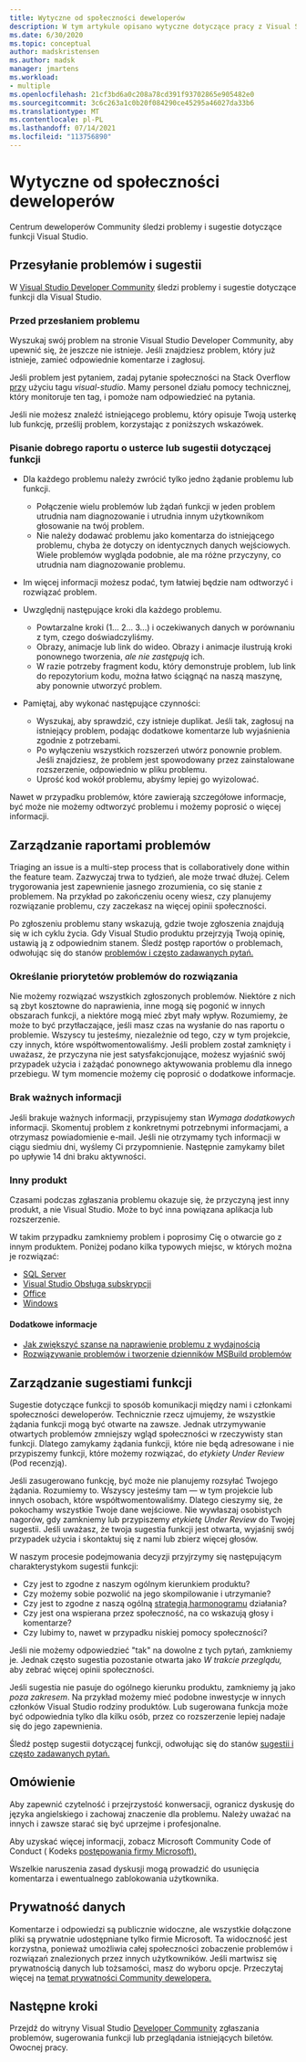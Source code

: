 ```yaml
---
title: Wytyczne od społeczności deweloperów
description: W tym artykule opisano wytyczne dotyczące pracy z Visual Studio Developer Community.
ms.date: 6/30/2020
ms.topic: conceptual
author: madskristensen
ms.author: madsk
manager: jmartens
ms.workload:
- multiple
ms.openlocfilehash: 21cf3bd6a0c208a78cd391f93702865e905482e0
ms.sourcegitcommit: 3c6c263a1c0b20f084290ce45295a46027da33b6
ms.translationtype: MT
ms.contentlocale: pl-PL
ms.lasthandoff: 07/14/2021
ms.locfileid: "113756890"
---
```

# <a name="developer-community-guidelines"></a>Wytyczne od społeczności deweloperów

Centrum deweloperów Community śledzi problemy i sugestie dotyczące funkcji Visual Studio.

## <a name="submitting-problems-and-suggestions"></a>Przesyłanie problemów i sugestii

W [Visual Studio Developer Community](https://aka.ms/feedback/suggest?space=8) śledzi problemy i sugestie dotyczące funkcji dla Visual Studio.

### <a name="before-submitting-an-issue"></a>Przed przesłaniem problemu

Wyszukaj swój problem na stronie Visual Studio Developer Community, aby upewnić się, że jeszcze nie istnieje. Jeśli znajdziesz problem, który już istnieje, zamieć odpowiednie komentarze i zagłosuj.

Jeśli problem jest pytaniem, zadaj pytanie społeczności na Stack Overflow [przy](https://stackoverflow.com/questions/tagged/visual-studio?tab=Newest) użyciu tagu _visual-studio_. Mamy personel działu pomocy technicznej, który monitoruje ten tag, i pomoże nam odpowiedzieć na pytania.

Jeśli nie możesz znaleźć istniejącego problemu, który opisuje Twoją usterkę lub funkcję, prześlij problem, korzystając z poniższych wskazówek.

### <a name="writing-a-good-bug-report-or-feature-suggestion"></a>Pisanie dobrego raportu o usterce lub sugestii dotyczącej funkcji

- Dla każdego problemu należy zwrócić tylko jedno żądanie problemu lub funkcji.

  - Połączenie wielu problemów lub żądań funkcji w jeden problem utrudnia nam diagnozowanie i utrudnia innym użytkownikom głosowanie na twój problem.
  - Nie należy dodawać problemu jako komentarza do istniejącego problemu, chyba że dotyczy on identycznych danych wejściowych. Wiele problemów wygląda podobnie, ale ma różne przyczyny, co utrudnia nam diagnozowanie problemu.

- Im więcej informacji możesz podać, tym łatwiej będzie nam odtworzyć i rozwiązać problem.
- Uwzględnij następujące kroki dla każdego problemu.

  - Powtarzalne kroki (1... 2... 3...) i oczekiwanych danych w porównaniu z tym, czego doświadczyliśmy.
  - Obrazy, animacje lub link do wideo. Obrazy i animacje ilustrują kroki ponownego tworzenia, _ale nie zastępują_ ich.
  - W razie potrzeby fragment kodu, który demonstruje problem, lub link do repozytorium kodu, można łatwo ściągnąć na naszą maszynę, aby ponownie utworzyć problem.

- Pamiętaj, aby wykonać następujące czynności:

  - Wyszukaj, aby sprawdzić, czy istnieje duplikat. Jeśli tak, zagłosuj na istniejący problem, podając dodatkowe komentarze lub wyjaśnienia zgodnie z potrzebami.
  - Po wyłączeniu wszystkich rozszerzeń utwórz ponownie problem. Jeśli znajdziesz, że problem jest spowodowany przez zainstalowane rozszerzenie, odpowiednio w pliku problemu.
  - Uprość kod wokół problemu, abyśmy lepiej go wyizolować.

Nawet w przypadku problemów, które zawierają szczegółowe informacje, być może nie możemy odtworzyć problemu i możemy poprosić o więcej informacji.

## <a name="managing-problem-reports"></a>Zarządzanie raportami problemów

Triaging an issue is a multi-step process that is collaboratively done within the feature team. Zazwyczaj trwa to tydzień, ale może trwać dłużej. Celem trygorowania jest zapewnienie jasnego zrozumienia, co się stanie z problemem. Na przykład po zakończeniu oceny wiesz, czy planujemy rozwiązanie problemu, czy zaczekasz na więcej opinii społeczności.

Po zgłoszeniu problemu stany wskazują, gdzie twoje zgłoszenia znajdują się w ich cyklu życia. Gdy Visual Studio produktu przejrzyją Twoją opinię, ustawią ją z odpowiednim stanem. Śledź postęp raportów o problemach, odwołując się do stanów [problemów i często zadawanych pytań.](./report-a-problem.yml)

### <a name="prioritizing-which-issues-to-fix"></a>Określanie priorytetów problemów do rozwiązania

Nie możemy rozwiązać wszystkich zgłoszonych problemów. Niektóre z nich są zbyt kosztowne do naprawienia, inne mogą się pogonić w innych obszarach funkcji, a niektóre mogą mieć zbyt mały wpływ. Rozumiemy, że może to być przytłaczające, jeśli masz czas na wysłanie do nas raportu o problemie. Wszyscy tu jesteśmy, niezależnie od tego, czy w tym projekcie, czy innych, które współtwomentowaliśmy. Jeśli problem został zamknięty i uważasz, że przyczyna nie jest satysfakcjonujące, możesz wyjaśnić swój przypadek użycia i zażądać ponownego aktywowania problemu dla innego przebiegu. W tym momencie możemy cię poprosić o dodatkowe informacje.

### <a name="missing-important-information"></a>Brak ważnych informacji

Jeśli brakuje ważnych informacji, przypisujemy stan _Wymaga dodatkowych_ informacji. Skomentuj problem z konkretnymi potrzebnymi informacjami, a otrzymasz powiadomienie e-mail. Jeśli nie otrzymamy tych informacji w ciągu siedmiu dni, wyślemy Ci przypomnienie. Następnie zamykamy bilet po upływie 14 dni braku aktywności.

### <a name="other-product"></a>Inny produkt

Czasami podczas zgłaszania problemu okazuje się, że przyczyną jest inny produkt, a nie Visual Studio. Może to być inna powiązana aplikacja lub rozszerzenie. 

W takim przypadku zamkniemy problem i poprosimy Cię o otwarcie go z innym produktem. Poniżej podano kilka typowych miejsc, w których można je rozwiązać:

* [SQL Server](https://feedback.azure.com/forums/908035-sql-server)
* [Visual Studio Obsługa subskrypcji](https://feedback.azure.com/forums/908035-sql-server)
* [Office](https://support.office.com/article/how-do-i-give-feedback-on-microsoft-office-2b102d44-b43f-4dd2-9ff4-23cf144cfb11)
* [Windows](https://support.microsoft.com/help/4021566/windows-10-send-feedback-to-microsoft-with-feedback-hub-app)

#### <a name="additional-information"></a>Dodatkowe informacje

- [Jak zwiększyć szanse na naprawienie problemu z wydajnością](./how-to-increase-chances-of-performance-issue-being-fixed.md)
- [Rozwiązywanie problemów i tworzenie dzienników MSBuild problemów](./msbuild-logs.md)

## <a name="managing-feature-suggestions"></a>Zarządzanie sugestiami funkcji

Sugestie dotyczące funkcji to sposób komunikacji między nami i członkami społeczności deweloperów. Technicznie rzecz ujmujemy, że wszystkie żądania funkcji mogą być otwarte na zawsze. Jednak utrzymywanie otwartych problemów zmniejszy wgląd społeczności w rzeczywisty stan funkcji. Dlatego zamykamy żądania funkcji, które nie będą adresowane i nie przypiszemy funkcji, które możemy rozwiązać, do _etykiety Under Review_ (Pod recenzją).

Jeśli zasugerowano funkcję, być może nie planujemy rozsyłać Twojego żądania. Rozumiemy to. Wszyscy jesteśmy tam — w tym projekcie lub innych osobach, które współtwomentowaliśmy. Dlatego cieszymy się, że pokochamy wszystkie Twoje dane wejściowe. Nie wywłaszaj osobistych nagorów, gdy zamkniemy lub przypiszemy _etykietę Under Review_ do Twojej sugestii. Jeśli uważasz, że twoja sugestia funkcji jest otwarta, wyjaśnij swój przypadek użycia i skontaktuj się z nami lub zbierz więcej głosów.

W naszym procesie podejmowania decyzji przyjrzymy się następującym charakterystykom sugestii funkcji:

- Czy jest to zgodne z naszym ogólnym kierunkiem produktu?
- Czy możemy sobie pozwolić na jego skompilowanie i utrzymanie?
- Czy jest to zgodne z naszą ogólną [strategią harmonogramu](/visualstudio/productinfo/vs-roadmap) działania?
- Czy jest ona wspierana przez społeczność, na co wskazują głosy i komentarze?
- Czy lubimy to, nawet w przypadku niskiej pomocy społeczności?

Jeśli nie możemy odpowiedzieć "tak" na dowolne z tych pytań, zamkniemy je. Jednak często sugestia pozostanie otwarta jako _W trakcie przeglądu,_ aby zebrać więcej opinii społeczności.

Jeśli sugestia nie pasuje do ogólnego kierunku produktu, zamkniemy ją jako *poza zakresem*. Na przykład możemy mieć podobne inwestycje w innych członków Visual Studio rodziny produktów. Lub sugerowana funkcja może być odpowiednia tylko dla kilku osób, przez co rozszerzenie lepiej nadaje się do jego zapewnienia.

Śledź postęp sugestii dotyczącej funkcji, odwołując się do stanów [sugestii i często zadawanych pytań.](./report-a-problem.yml)

## <a name="discussion-etiquette"></a>Omówienie

Aby zapewnić czytelność i przejrzystość konwersacji, ogranicz dyskusję do języka angielskiego i zachowaj znaczenie dla problemu. Należy uważać na innych i zawsze starać się być uprzejme i profesjonalne.

Aby uzyskać więcej informacji, zobacz Microsoft Community Code of Conduct ( Kodeks [postępowania firmy Microsoft).](https://answers.microsoft.com/en-us/page/codeofconduct)

Wszelkie naruszenia zasad dyskusji mogą prowadzić do usunięcia komentarza i ewentualnego zablokowania użytkownika.

## <a name="data-privacy"></a>Prywatność danych

Komentarze i odpowiedzi są publicznie widoczne, ale wszystkie dołączone pliki są prywatnie udostępniane tylko firmie Microsoft. Ta widoczność jest korzystna, ponieważ umożliwia całej społeczności zobaczenie problemów i rozwiązań znalezionych przez innych użytkowników. Jeśli martwisz się prywatnością danych lub tożsamości, masz do wyboru opcje. Przeczytaj więcej na [temat prywatności Community dewelopera.](./developer-community-privacy.md)

## <a name="next-steps"></a>Następne kroki

Przejdź do witryny Visual Studio [Developer Community](https://aka.ms/feedback/suggest?space=8) zgłaszania problemów, sugerowania funkcji lub przeglądania istniejących biletów. Owocnej pracy.
